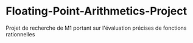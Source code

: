 # Floating-Point-Arithmetics-Project
Projet de recherche de M1 portant sur l'évaluation précises de fonctions rationnelles
